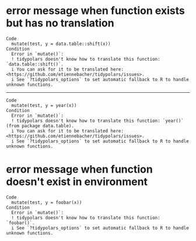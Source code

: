 # error message when function exists but has no translation

    Code
      mutate(test, y = data.table::shift(x))
    Condition
      Error in `mutate()`:
      ! tidypolars doesn't know how to translate this function: `data.table::shift()`.
      i You can ask for it to be translated here: <https://github.com/etiennebacher/tidypolars/issues>.
      i See `?tidypolars_options` to set automatic fallback to R to handle unknown functions.

---

    Code
      mutate(test, y = year(x))
    Condition
      Error in `mutate()`:
      ! tidypolars doesn't know how to translate this function: `year()` (from package data.table).
      i You can ask for it to be translated here: <https://github.com/etiennebacher/tidypolars/issues>.
      i See `?tidypolars_options` to set automatic fallback to R to handle unknown functions.

# error message when function doesn't exist in environment

    Code
      mutate(test, y = foobar(x))
    Condition
      Error in `mutate()`:
      ! tidypolars doesn't know how to translate this function: `foobar()`.
      i See `?tidypolars_options` to set automatic fallback to R to handle unknown functions.


